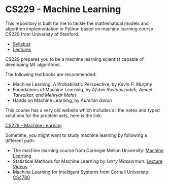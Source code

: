 # CS229 - Machine Learning

This repository is built for me to tackle the mathematical models and algorithm implementation in Python based on machine learning course CS229 from Univeristy of Stanford.

* [Syllabus](http://cs229.stanford.edu/syllabus-autumn2018.html)
* [Lectures](https://www.youtube.com/playlist?list=PLoROMvodv4rMiGQp3WXShtMGgzqpfVfbU)

CS229 prepares you to be a machine learning scientist capable of developing ML algorithms.  

The following textbooks are recommended:

* Machine Learning: A Probabilistic Perspective, by *Kevin P. Murphy*
* Foundations of Machine Learning, by *Afshin Rostamizadeh, Ameet Talwalkar, and Mehryar Mohri*
* Hands on Machine Learning, by *Aurelien Geron*

This course has a very old website which includes all the notes and typed solutions for the problem sets, here is the link:

[CS229 - Machine Learning](https://see.stanford.edu/Course/CS229)

Sometime, you might want to study machine learning by following a different path:

* The machine learning course from Carnegie Mellon University: [Machine Learning](http://www.cs.cmu.edu/%7Etom/10701_sp11/)
* Statistical Methods for Machine Learning by *Larry Wasserman*: [Lecture Videos](https://www.youtube.com/watch?v=zcMnu-3wkWo&list=PLTB9VQq8WiaCBK2XrtYn5t9uuPdsNm7YE)
* Machine Learning for Intelligent Systems from Cornell Univeristy: [CS4780](http://www.cs.cornell.edu/courses/cs4780/2018fa/)
